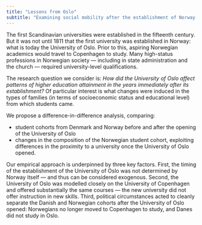 ```yaml
---
title: "Lessons from Oslo"
subtitle: "Examining social mobility after the establishment of Norway’s first university"
---
```


The first Scandinavian universities were established in the fifteenth century. But it was not until 1811 that the first university was established in Norway: what is today the University of Oslo. Prior to this, aspiring Norwegian academics would travel to Copenhagen to study. Many high-status professions in Norwegian society — including in state administration and the church — required university-level qualifications.

The research question we consider is: *How did the University of Oslo affect patterns of higher education attainment in the years immediately after its establishment?* Of particular interest is what changes were induced in the types of families (in terms of socioeconomic status and educational level) from which students came.

We propose a difference-in-difference analysis, comparing:
- student cohorts from Denmark and Norway before and after the opening of the University of Oslo
- changes in the composition of the Norwegian student cohort, exploiting differences in the proximity to a university once the University of Oslo opened.

Our empirical approach is underpinned by three key factors. First, the timing of the establishment of the University of Oslo was not determined by Norway itself — and thus can be considered exogenous. Second, the University of Oslo was modelled closely on the University of Copenhagen and offered substantially the same courses — the new university did not offer instruction in new skills. Third, political circumstances acted to cleanly separate the Danish and Norwegian cohorts after the University of Oslo opened: Norwegians no longer moved to Copenhagen to study, and Danes did not study in Oslo.
